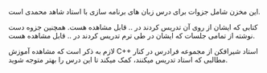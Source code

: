 این مخزن شامل جزوات برای درس زبان های برنامه سازی با استاد شاهد محمدی است.

کتابی که ایشان از روی آن تدریس کردند در .. قابل مشاهده هست. همچنین جزوه دست نوشته از تمامی جلسات که ایشان در طی ترم تدریس کردند در .. قابل مشاهده هست.

لازم به ذکر است که مشاهده آموزش C++ استاد شیرافکن از مجموعه فرادرس در کنار مطالبی که استاد تدریس میکنند، کمک میکند تا این درس را بهتر متوجه شوید.
